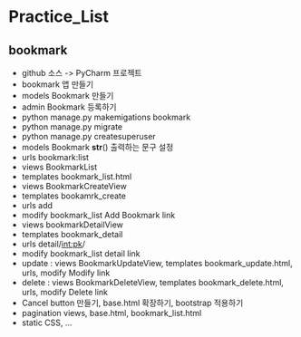 # Practice_List
## bookmark
- github 소스 -> PyCharm 프로젝트
- bookmark 앱 만들기
- models Bookmark 만들기
- admin Bookmark 등록하기
- python manage.py makemigations bookmark
- python manage.py migrate
- python manage.py createsuperuser
- models Bookmark __str__() 출력하는 문구 설정
- urls bookmark:list
- views BookmarkList
- templates bookmark_list.html
- views BookmarkCreateView
- templates bookamrk_create
- urls add
- modify bookmark_list Add Bookmark link
- views bookmarkDetailView
- templates bookmark_detail
- urls detail/<int:pk>/
- modify bookmark_list detail link
- update : views BookmarkUpdateView, templates bookmark_update.html, urls, modify Modify link
- delete : views BookmarkDeleteView, templates bookmark_delete.html, urls, modify Delete link
- Cancel button 만들기, base.html 확장하기, bootstrap 적용하기
- pagination views, base.html, bookmark_list.html
- static CSS, ...